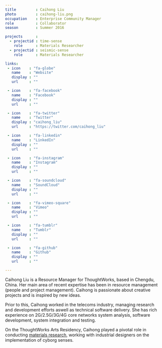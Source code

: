 ```yaml
---
title         : Caihong Liu
photo         : caihong-liu.png
occupation    : Enterprise Community Manager
role          : Collaborator
season        : Summer 2016

projects      : 
  - projectid : time-sense
    role      : Materials Researcher
  - projectid : seismic-sense
    role      : Materials Researcher

links:
 - icon    : "fa-globe"
   name    : "Website"
   display : ""
   url     : ""

 - icon    : "fa-facebook"
   name    : "Facebook"
   display : ""
   url     : ""

 - icon    : "fa-twitter"
   name    : "Twitter"
   display : "caihong_liu"
   url     : "https://twitter.com/caihong_liu"

 - icon    : "fa-linkedin"
   name    : "LinkedIn"
   display : ""
   url     : ""

 - icon    : "fa-instagram"
   name    : "Instagram"
   display : ""
   url     : ""

 - icon    : "fa-soundcloud"
   name    : "SoundCloud"
   display : ""
   url     : ""

 - icon    : "fa-vimeo-square"
   name    : "Vimeo"
   display : ""
   url     : ""

 - icon    : "fa-tumblr"
   name    : "Tumblr"
   display : ""
   url     : ""

 - icon    : "fa-github"
   name    : "Github"
   display : ""
   url     : ""

---
```

Caihong Liu is a Resource Manager for ThoughtWorks, based in Chengdu, China. Her main area of recent expertise has been in resource management (people and project management). Caihong is passionate about creative projects and is inspired by new ideas.

Prior to this, Caihong worked in the telecoms industry, managing research and development efforts aswell as technical software delivery. She has rich experience on 2G/2.5G/3G/4G core networks system analysis, software development, system integration and testing.

On the ThoughtWorks Arts Residency, Caihong played a pivotal role in conducting [materials research](/blog/cyborg-senses-weaving-materials/), working with industrial designers on the implementation of cyborg senses.